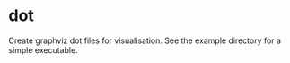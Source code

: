 # dot

Create graphviz dot files for visualisation. See the example directory for a
simple executable.
